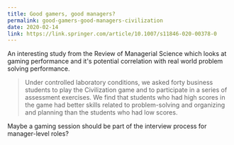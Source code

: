 ```yaml
---
title: Good gamers, good managers?
permalink: good-gamers-good-managers-civilization
date: 2020-02-14
link: https://link.springer.com/article/10.1007/s11846-020-00378-0
---
```


An interesting study from the Review of Managerial Science which looks at gaming performance and it's potential correlation with real world problem solving performance.

> Under controlled laboratory conditions, we asked forty business students to play the Civilization game and to participate in a series of assessment exercises. We find that students who had high scores in the game had better skills related to problem-solving and organizing and planning than the students who had low scores.

Maybe a gaming session should be part of the interview process for manager-level roles?

